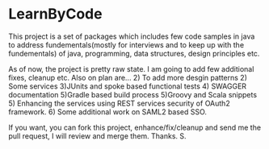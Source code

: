 # LearnByCode
This project is a set of packages which includes few code samples in java to address fundementals(mostly for interviews and to keep up with the fundementals) of java, programming, data structures, design principles etc.

As of now, the project is pretty raw state. I am going to add few additional fixes, cleanup etc. Also on plan are... 2) To add more desgin patterns 2) Some services 3)JUnits and spoke based functional tests 4) SWAGGER documentation 5)Gradle based build process 5)Groovy and Scala snippets 5) Enhancing the services using REST services security of OAuth2 framework. 6) Some additional work on SAML2 based SSO.

If you want, you can fork this project, enhance/fix/cleanup and send me the pull request, I will review and merge them.
Thanks.
S.
